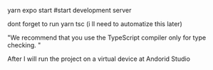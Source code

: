 yarn expo start #start development server

dont forget to run yarn tsc (i ll need to automatize this later)

"We recommend that you use the TypeScript compiler only for type checking. "

After I will run the project on a virtual device at Andorid Studio
